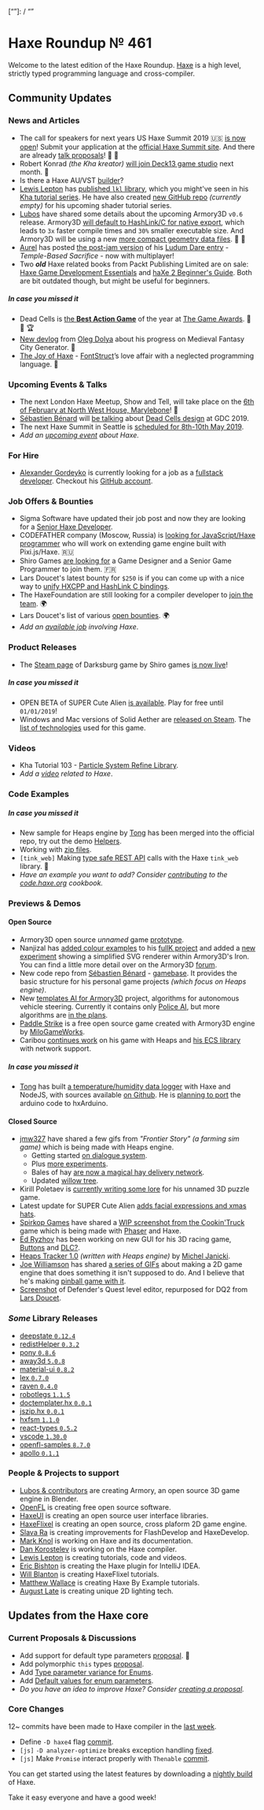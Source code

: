 [_template]: ../templates/roundup.html
[date]: / "2018-12-20 09:57:00"
[modified]: / "2018-12-20 10:34:00"
[published]: / "2018-12-20 12:00:00"
[description]: / "The latest news covering the Haxe community, featuring upcoming talks, the latest HaxeLib releases, game previews and lots more!"
[contributor]: https://twitter.com/teormech "Alexander Hohlov"
[“”]: / “”

# Haxe Roundup № 461

Welcome to the latest edition of the Haxe Roundup. [Haxe](http://haxe.org/?ref=haxe.io) is a high level, strictly typed programming language and cross-compiler.

## Community Updates

### News and Articles

- The call for speakers for next years US Haxe Summit 2019 :us: [is now open](https://twitter.com/Fiene_P/status/1073222649231360001)! Submit your application at the [official Haxe Summit site](https://summit.haxe.org/us/2019/#speakers). And there are already [talk proposals](https://twitter.com/Fiene_P/status/1075362909851738112)! :tada: :star2:
- Robert Konrad _(the Kha kreator)_ [will join Deck13 game studio](https://twitter.com/robdangerous/status/1074681177708158977) next month. :tada:
- Is there a Haxe AU/VST [builder](https://community.haxe.org/t/haxe-as-an-au-vst-builder/1370/1)?
- [Lewis Lepton](https://twitter.com/lewislepton) has [published `lkl` library](https://twitter.com/lewislepton/status/1073361031618007040), which you might've seen in his [Kha tutorial series](https://www.youtube.com/playlist?list=PL4neAtv21WOmmR5mKb7TQvEQHpMh1h0po). He have also created [new GitHub repo](https://github.com/lewislepton/shadertutorialseries) _(currently empty)_ for his upcoming shader tutorial series.
- [Lubos](https://twitter.com/luboslenco) have shared some details about the upcoming Armory3D `v0.6` release. Armory3D [will default to HashLink/C for native export](https://twitter.com/luboslenco/status/1073633305931771904), which leads to `3x` faster compile times and `30%` smaller executable size. And Armory3D will be using a new [more compact geometry data files](https://twitter.com/luboslenco/status/1073632910920560641). :star2: :clap:
- [Aurel](https://twitter.com/AurelDev) has posted [the post-jam version](http://ludum.thenet.sk/ld43/post/) of his [Ludum Dare entry](https://ldjam.com/events/ludum-dare/43/tbs) - _Temple-Based Sacrifice_ - now with multiplayer! 
- Two **_old_** Haxe related books from Packt Publishing Limited are on sale: [Haxe Game Development Essentials](https://www.packtpub.com/game-development/haxe-game-development-essentials) and [haXe 2 Beginner's Guide](https://www.packtpub.com/application-development/haxe-2-beginners-guide). Both are bit outdated though, but might be useful for beginners.

##### _In case you missed it_

- Dead Cells is [the **Best Action Game**](https://twitter.com/thegameawards/status/1070857027319083009) of the year at [The Game Awards](https://twitter.com/thegameawards). :star2: :clap: :trophy:
- [New devlog](https://watabou.itch.io/medieval-fantasy-city-generator/devlog/59798/055-farm-fields-rotation-tool-and-city-names) from [Oleg Dolya](https://twitter.com/watawatabou) about his progress on Medieval Fantasy City Generator. :star2:
- [The Joy of Haxe](https://medium.com/@fontstruct/the-joy-of-haxe-84f933f4b859) - [FontStruct](https://twitter.com/fontstruct)’s love affair with a neglected programming language. :star2:

### Upcoming Events & Talks

- The next London Haxe Meetup, Show and Tell, will take place on the [6th of February at North West House, Marylebone](https://www.meetup.com/London-Haxe-Meetup/events/255702183/)! :star2:
- [Sébastien Bénard](https://twitter.com/deepnightfr) will [be talking](https://gdconf.com/news/get-game-design-tips-and-tricks-dead-cells-dev-gdc-2019) about [Dead Cells design](https://schedule.gdconf.com/session/dead-cells-what-the-fn/864078?_mc=sm_x_gdcsfr_le_x_gdcsf_x_x-Twitter-Content) at GDC 2019.
- The next Haxe Summit in Seattle is [scheduled for 8th-10th May 2019](https://twitter.com/HaxeSummit/status/1033006480155439104).
- _Add an [upcoming event](https://github.com/skial/haxe.io/labels/events) about Haxe._

### For Hire

- [Alexander Gordeyko](https://twitter.com/axgord) is currently looking for a job as a [fullstack developer](https://twitter.com/axgord/status/1070303774307172354). Checkout his [GitHub account](https://github.com/AxGord).

### Job Offers & Bounties

- Sigma Software have updated their job post and now they are looking for a [Senior Haxe Developer](https://sigma.software/about/sigma-career/vacancies/senior-haxe-developer-0).
- CODEFATHER company (Moscow, Russia) is [looking for JavaScript/Haxe programmer](https://gamedev.ru/job/forum/?id=240304) who will work on extending game engine built with Pixi.js/Haxe. :ru:
- Shiro Games [are looking for](http://shirogames.com/en/jobs) a Game Designer and a Senior Game Programmer to join them. :fr:
- Lars Doucet's latest bounty for `$250` is if you can come up with a nice way to [unify HXCPP and HashLink C bindings](https://twitter.com/larsiusprime/status/1047543673901211649).
- The HaxeFoundation are still looking for a compiler developer to [join the team](https://haxe.org/blog/hf-is-recruiting/). :earth_africa:
- Lars Doucet's list of various [open bounties](https://github.com/larsiusprime/larsBounties/issues). :earth_africa:
- _Add an [available job](https://github.com/skial/haxe.io/labels/jobs) involving Haxe_.

### Product Releases

- The [Steam page](https://store.steampowered.com/app/939100/Darksburg/) of Darksburg game by Shiro games [is now live](https://twitter.com/shirogames/status/1073242255543160832)!

##### _In case you missed it_

- OPEN BETA of SUPER Cute Alien [is available](https://twitter.com/SUPERCuteAlien/status/1070413949097644033). Play for free until `01/01/2019`!
- Windows and Mac versions of Solid Aether are [released on Steam](https://twitter.com/falworks/status/1045910581989928962). The [list of technologies](https://www.fal-works.com/solid-aether-credits) used for this game.

### Videos

- Kha Tutorial 103 - [Particle System Refine Library](https://youtu.be/QEiTuSikGlA).
- _Add a [video](https://github.com/skial/haxe.io/labels/jobs) related to Haxe_.

### Code Examples

##### _In case you missed it_

- New sample for Heaps engine by [Tong](https://twitter.com/disktree) has been merged into the official repo, try out the demo [Helpers](http://test.disktree.net/heaps/helpers/).
- Working with [zip files](https://code.haxe.org/category/other/haxe-zip.html).
- `[tink_web]` Making [type safe REST API](https://twitter.com/kevinresol/status/1065538126767022080) calls with the Haxe `tink_web` library. :star2:
- _Have an example you want to add? Consider [contributing](https://github.com/HaxeFoundation/code-cookbook#contributing-articles) to the [code.haxe.org](https://code.haxe.org/) cookbook._

### Previews & Demos

#### Open Source

- Armory3D open source _unnamed_ game [prototype](https://www.reddit.com/r/haxe/comments/a6opnk/game_prototype_built_with_armory3d_free_open/).
- Nanjizal has [added colour examples](https://twitter.com/Nanjizal_net/status/1073418663854780416) to his [fullK project](https://github.com/nanjizal/fullK) and added a [new experiment](https://twitter.com/Nanjizal_net/status/1074658760394723328) showing a simplified SVG renderer within Armory3D's Iron. You can find a little more detail over on the Armory3D [forum](http://forums.armory3d.org/t/trilateral-can-now-be-used-within-iron/2345/2).
- New code repo from [Sébastien Bénard](https://twitter.com/deepnightfr) - [gamebase](https://github.com/deepnight/gameBase). It provides the basic structure for his personal game projects _(which focus on Heaps engine)_.
- New [templates AI for Armory3D](https://github.com/gsaone/armory_templates_ai) project, algorithms for autonomous vehicle steering. Currently it contains only [Police AI](https://youtu.be/UydHXuwRSXg), but more algorithms are [in the plans](https://github.com/gsaone/armory_templates_ai#in-the-plans).
- [Paddle Strike](https://github.com/MiloHX/Paddle_Strike) is a free open source game created with Armory3D engine by [MiloGameWorks](https://twitter.com/MiloGameWorks/status/1075407613230178305).
- Caribou [continues work](https://twitter.com/caribouloche/status/1075452320639578114) on his game with Heaps and [his ECS library](https://github.com/Dvergar/OSIS) with network support.

##### _In case you missed it_

- [Tong](https://twitter.com/disktree) has built [a temperature/humidity data logger](https://twitter.com/disktree/status/1072052312468787200) with Haxe and NodeJS, with sources available [on Github](https://github.com/gtrl/gtrl-service). He is [planning to port](https://twitter.com/disktree/status/1072088932236648449) the arduino code to hxArduino.

#### Closed Source

- [jmw327](https://twitter.com/jmw327) have shared a few gifs from _"Frontier Story"_ _(a farming sim game)_ which is being made with Heaps engine.
    + Getting started [on dialogue system](https://twitter.com/jmw327/status/1073482481771442176).
    + Plus [more experiments](https://twitter.com/jmw327/status/1074219555243876353).
    + Bales of hay [are now a magical hay delivery network](https://twitter.com/jmw327/status/1074327695184547840).
    + Updated [willow tree](https://twitter.com/jmw327/status/1075570521004232704). 
- Kirill Poletaev is [currently writing some lore](https://twitter.com/kircode/status/1073661440605724672) for his unnamed 3D puzzle game. 
- Latest update for SUPER Cute Alien [adds facial expressions and xmas hats](https://twitter.com/SUPERCuteAlien/status/1074035964069187584).
- [Spirkop Games](https://twitter.com/SpirkopGames) have shared a [WIP screenshot from the Cookin'Truck](https://twitter.com/SpirkopGames/status/1073850742899924997) game which is being made with [Phaser](https://phaser.io/) and Haxe.
- [Ed Ryzhov](https://github.com/ryzed) has been working on new GUI for his 3D racing game, [Buttons](https://pbs.twimg.com/media/DujAik6XcAAr_U8.jpg) and [DLC?](https://pbs.twimg.com/media/Duu53kjW0AEN3Pr.jpg).
- [Heaps Tracker 1.0](http://mjanicki.free.fr/TRACKER/) _(written with Heaps engine)_ by [Michel Janicki](https://twitter.com/megacontroleur/status/1074983496530169856).
- [Joe Williamson](https://twitter.com/JoeCreates) has shared [a series of GIFs](https://twitter.com/JoeCreates/status/1074865456803168256) about making a 2D game engine that does something it isn't supposed to do. And I believe that he's making [pinball game with it](https://twitter.com/JoeCreates/status/1075234190331953153).
- [Screenshot](https://twitter.com/larsiusprime/status/1075078313289363456) of Defender's Quest level editor, repurposed for DQ2 from [Lars Doucet](https://twitter.com/larsiusprime).

### _Some_ Library Releases

- [deepstate `0.12.4`](https://lib.haxe.org/p/deepstate)
- [redistHelper `0.3.2`](https://lib.haxe.org/p/redistHelper)
- [pony `0.8.6`](https://lib.haxe.org/p/pony)
- [away3d `5.0.8`](https://lib.haxe.org/p/away3d)
- [material-ui `0.8.2`](https://lib.haxe.org/p/material-ui)
- [lex `0.7.0`](https://lib.haxe.org/p/lex)
- [raven `0.4.0`](https://lib.haxe.org/p/raven)
- [robotlegs `1.1.5`](https://lib.haxe.org/p/robotlegs)
- [doctemplater.hx `0.0.1`](https://lib.haxe.org/p/docxtemplater.hx)
- [jszip.hx `0.0.1`](https://lib.haxe.org/p/jszip.hx)
- [hxfsm `1.1.0`](https://lib.haxe.org/p/hxfsm)
- [react-types `0.5.2`](https://lib.haxe.org/p/react-types)
- [vscode `1.30.0`](https://lib.haxe.org/p/vscode)
- [openfl-samples `8.7.0`](https://lib.haxe.org/p/openfl-samples)
- [apollo `0.1.1`](https://lib.haxe.org/p/apollo)

### People & Projects to support

- [Lubos & contributors](https://armory3d.org/fund) are creating Armory, an open source 3D game engine in Blender.
- [OpenFL](https://www.patreon.com/openfl) is creating free open source software.
- [HaxeUI](https://www.patreon.com/haxeui) is creating an open source user interface libraries.
- [HaxeFlixel](https://www.patreon.com/haxeflixel) is creating an open source, cross plaform 2D game engine.
- [Slava Ra](https://www.patreon.com/slavara) is creating improvements for FlashDevelop and HaxeDevelop.
- [Mark Knol](https://www.patreon.com/markknol) is working on Haxe and its documentation.
- [Dan Korostelev](https://www.patreon.com/nadako) is working on the Haxe compiler.
- [Lewis Lepton](https://www.patreon.com/lewislepton) is creating tutorials, code and videos.
- [Eric Bishton](https://www.patreon.com/EricBishton) is creating the Haxe plugin for IntelliJ IDEA.
- [Will Blanton](https://www.patreon.com/x01010111) is creating HaxeFlixel tutorials.
- [Matthew Wallace](https://www.patreon.com/haxeexamples) is creating Haxe By Example tutorials.
- [August Late](http://www.patreon.com/augustlate) is creating unique 2D lighting tech.

## Updates from the Haxe core

### Current Proposals & Discussions

- Add support for default type parameters [proposal](https://github.com/HaxeFoundation/haxe-evolution/pull/50). :star2:
- Add polymorphic `this` types [proposal](https://github.com/HaxeFoundation/haxe-evolution/pull/36).
- Add [Type parameter variance for Enums](https://github.com/HaxeFoundation/haxe-evolution/pull/28).
- Add [Default values for enum parameters](https://github.com/HaxeFoundation/haxe-evolution/issues/27).
- _Do you have an idea to improve Haxe? Consider [creating a proposal]._

### Core Changes

12~ commits have been made to Haxe compiler in the [last week].

- Define `-D haxe4` flag [commit](https://github.com/HaxeFoundation/haxe/commit/5b970d09ae117a199e30a592e9f469f041f5ec31).
- `[js]` `-D analyzer-optimize` breaks exception handling [fixed](https://github.com/HaxeFoundation/haxe/issues/7653).
- `[js]` Make `Promise` interact properly with `Thenable` [commit](https://github.com/HaxeFoundation/haxe/commit/fa2526c7bb8d683d14a3ff6e912b0e671d53634c).

You can get started using the latest features by downloading a [nightly build] of Haxe.

Take it easy everyone and have a good week!

[nightly build]: http://build.haxe.org
[creating a proposal]: https://github.com/HaxeFoundation/haxe-evolution
[last week]: https://github.com/issues?utf8=%E2%9C%93&q=closed%3A2018-12-13..2018-12-20+org%3Ahaxefoundation+is%3Aclosed+
